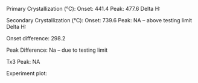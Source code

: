 Primary Crystallization (°C):
	Onset: 441.4
	Peak: 477.6
	Delta H: 

Secondary Crystallization  (°C):
	Onset: 739.6
	Peak: NA – above testing limit
	Delta H:

Onset difference: 298.2

Peak Difference: Na – due to testing limit

Tx3 Peak: NA

Experiment plot:
